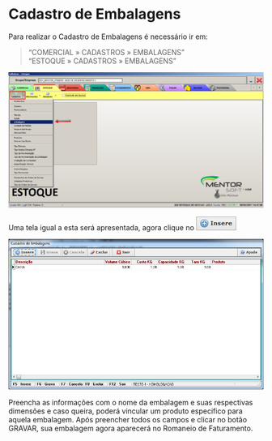 # Cadastro de Embalagens

Para realizar o Cadastro de Embalagens é necessário ir em: 
> “COMERCIAL » CADASTROS » EMBALAGENS”  
> “ESTOQUE » CADASTROS » EMBALAGENS”

![1](/img/cadastro-embalagens/1.png)

Uma tela igual a esta será apresentada, agora clique no ![12](/img/botoeskm/insere.jpg)

![3](/img/cadastro-embalagens/insere1.jpg)


Preencha as informações com o nome da embalagem e suas respectivas dimensões e caso queira, poderá vincular um produto especifico para aquela embalagem.
Após preencher todos os campos e clicar no botão GRAVAR, sua embalagem agora aparecerá no Romaneio de Faturamento.

